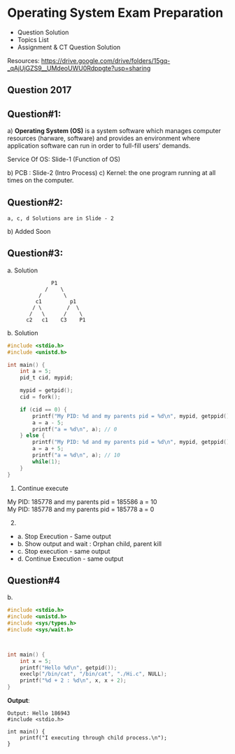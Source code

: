 # Operating System Exam Preparation

- Question Solution
- Topics List
- Assignment & CT Question Solution


Resources: https://drive.google.com/drive/folders/15gq-_qAjUjGZS9__UMdeoUWU0Rdppgte?usp=sharing 

## Question 2017

**Question#1**:
-------


a) **Operating System (OS)** is a system software which manages computer resources (harware, software) and provides an environment where application software can run in order to full-fill users’ demands.

Service Of OS: Slide-1 (Function of OS)

b) PCB : Slide-2 (Intro Process)
c) Kernel: the one program running at all times on the computer.

**Question#2**:
-------

    a, c, d Solutions are in Slide - 2

b) Added Soon

**Question#3**:
-------

a. Solution

```
              P1
            /    \
          /       \
         c1         p1
        / \        /  \
       /   \      /    \
      c2   c1    C3    P1
```

b. Solution
```c
#include <stdio.h>
#include <unistd.h>

int main() {
    int a = 5;
    pid_t cid, mypid;

    mypid = getpid();
    cid = fork();

    if (cid == 0) {
        printf("My PID: %d and my parents pid = %d\n", mypid, getppid()); // different
        a = a - 5;
        printf("a = %d\n", a); // 0
    } else {
        printf("My PID: %d and my parents pid = %d\n", mypid, getppid()); // same
        a = a + 5;
        printf("a = %d\n", a); // 10
        while(1);
    }
}
```
1. Continue execute 

My PID: 185778 and my parents pid = 185586
a = 10  
My PID: 185778 and my parents pid = 185778
a = 0

2.  
- a. Stop Execution - Same output
- b. Show output and wait : Orphan child, parent kill
- c. Stop execution - same output 
- d. Continue Execution - same output

Question#4
-----------------

b. 
```c
#include <stdio.h>
#include <unistd.h>
#include <sys/types.h>
#include <sys/wait.h>



int main() {
    int x = 5;
    printf("Hello %d\n", getpid());
    execlp("/bin/cat", "/bin/cat", "./Hi.c", NULL);
    printf("%d + 2 : %d\n", x, x + 2);
}
```

**Output**:

```
Output: Hello 186943
#include <stdio.h>

int main() {
    printf("I executing through child process.\n");
}
```